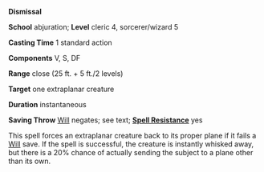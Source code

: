  **Dismissal**

**School** abjuration; **Level** cleric 4, sorcerer/wizard 5

**Casting Time** 1 standard action

**Components** V, S, DF

**Range** close (25 ft. + 5 ft./2 levels)

**Target** one extraplanar creature

**Duration** instantaneous

**Saving Throw** [Will](../combat.md#_will) negates; see text; **[Spell Resistance](../glossary.md#_spell-resistance)** yes

This spell forces an extraplanar creature back to its proper plane if it fails a [Will](../combat.md#_will) save. If the spell is successful, the creature is instantly whisked away, but there is a 20% chance of actually sending the subject to a plane other than its own.

